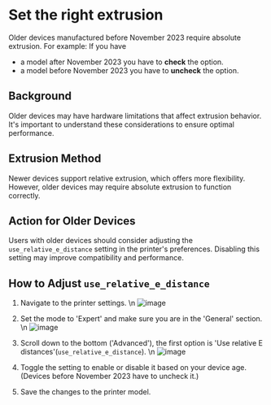 # Set the right extrusion

Older devices manufactured before November 2023 require absolute extrusion.
For example:
If you have

- a model after November 2023 you have to **check** the option.
- a model before November 2023 you have to **uncheck** the option.

## Background

Older devices may have hardware limitations that affect extrusion behavior. It's important to understand these considerations to ensure optimal performance.

## Extrusion Method

Newer devices support relative extrusion, which offers more flexibility. However, older devices may require absolute extrusion to function correctly.

## Action for Older Devices

Users with older devices should consider adjusting the `use_relative_e_distance` setting in the printer's preferences. Disabling this setting may improve compatibility and performance.

## How to Adjust `use_relative_e_distance`

1. Navigate to the printer settings. \n
![image](https://github.com/CR-3D/SliCR-3D-V2/assets/78646047/23ae3927-98c2-4314-b4de-13bee1992409)

2. Set the mode to 'Expert' and make sure you are in the 'General' section. \n
![image](https://github.com/CR-3D/SliCR-3D-V2/assets/78646047/81ddc198-e5b8-4cef-9985-721a1b333bb2)

3. Scroll down to the bottom ('Advanced'), the first option is 'Use relative E distances'(`use_relative_e_distance`). \n
![image](https://github.com/CR-3D/SliCR-3D-V2/assets/78646047/33d3191d-61f0-44bf-90aa-6c92ec29c513)

4. Toggle the setting to enable or disable it based on your device age. (Devices before November 2023 have to uncheck it.)
5. Save the changes to the printer model.
